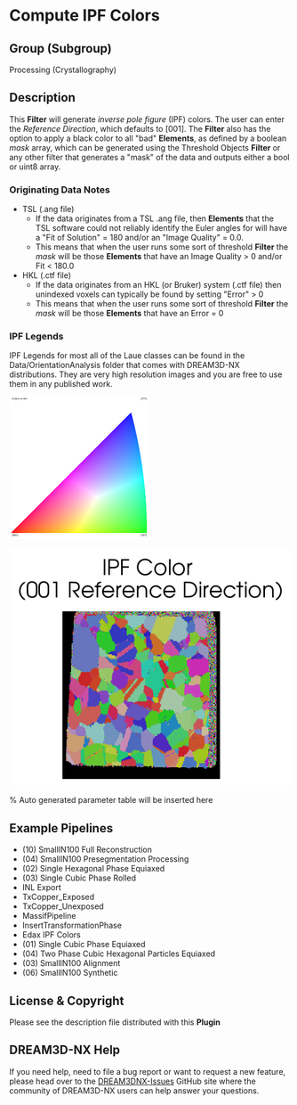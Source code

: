 # Compute IPF Colors

## Group (Subgroup)

Processing (Crystallography)

## Description

This **Filter** will generate *inverse pole figure* (IPF) colors. The user can enter the *Reference Direction*, which defaults to [001]. The **Filter** also has the option to apply a black color to all "bad" **Elements**, as defined by a boolean *mask* array, which can be generated using the Threshold Objects **Filter** or any other filter that generates a "mask" of the data and outputs either a bool or uint8 array.

### Originating Data Notes

+ TSL (.ang file)
  + If the data originates from a TSL .ang file, then **Elements** that the TSL software could not reliably identify the Euler angles for will have a "Fit of Solution" = 180 and/or an "Image Quality" = 0.0.
  + This means that when the user runs some sort of threshold **Filter** the *mask* will be those **Elements** that have an Image Quality > 0 and/or Fit < 180.0
+ HKL (.ctf file)
  + If the data originates from an HKL (or Bruker) system (.ctf file) then unindexed voxels can typically be found by setting "Error" > 0
  + This means that when the user runs some sort of threshold **Filter** the *mask* will be those **Elements** that have an Error = 0


### IPF Legends

IPF Legends for most all of the Laue classes can be found in the Data/OrientationAnalysis folder that comes with DREAM3D-NX distributions. They are very high resolution images and you are free to use them in any published work.

![IPF Color Triangle](Images/IPFFilterLegend.png)

![Example Data Set](Images/IPFColor_1.png)

% Auto generated parameter table will be inserted here

## Example Pipelines

+ (10) SmallIN100 Full Reconstruction
+ (04) SmallIN100 Presegmentation Processing
+ (02) Single Hexagonal Phase Equiaxed
+ (03) Single Cubic Phase Rolled
+ INL Export
+ TxCopper_Exposed
+ TxCopper_Unexposed
+ MassifPipeline
+ InsertTransformationPhase
+ Edax IPF Colors
+ (01) Single Cubic Phase Equiaxed
+ (04) Two Phase Cubic Hexagonal Particles Equiaxed
+ (03) SmallIN100 Alignment
+ (06) SmallIN100 Synthetic

## License & Copyright

Please see the description file distributed with this **Plugin**

## DREAM3D-NX Help

If you need help, need to file a bug report or want to request a new feature, please head over to the [DREAM3DNX-Issues](https://github.com/BlueQuartzSoftware/DREAM3DNX-Issues/discussions) GitHub site where the community of DREAM3D-NX users can help answer your questions.
